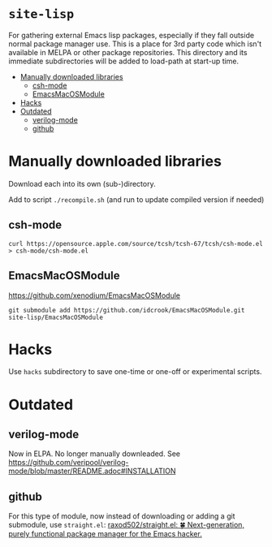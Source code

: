 `site-lisp`
===========

For gathering external Emacs lisp packages, especially if they fall outside normal package manager use. This is a place for 3rd party code which isn't available in MELPA or other package repositories. This directory and its immediate subdirectories will be added to load-path at start-up time.

<!-- markdown-toc start - Don't edit this section. Run M-x markdown-toc-refresh-toc -->

- [Manually downloaded libraries](#manually-downloaded-libraries)
    - [csh-mode](#csh-mode)
    - [EmacsMacOSModule](#emacsmacosmodule)
- [Hacks](#hacks)
- [Outdated](#outdated)
    - [verilog-mode](#verilog-mode)
    - [github](#github)

<!-- markdown-toc end -->

Manually downloaded libraries
=============================

Download each into its own (sub-)directory.

Add to script `./recompile.sh` (and run to update compiled version if needed)

csh-mode
--------

```
curl https://opensource.apple.com/source/tcsh/tcsh-67/tcsh/csh-mode.el > csh-mode/csh-mode.el
```

EmacsMacOSModule
----------------

https://github.com/xenodium/EmacsMacOSModule

```
git submodule add https://github.com/idcrook/EmacsMacOSModule.git site-lisp/EmacsMacOSModule
```

Hacks
=====

Use `hacks` subdirectory to save one-time or one-off or experimental scripts.

Outdated
========

verilog-mode
------------

Now in ELPA. No longer manually downleaded. See https://github.com/veripool/verilog-mode/blob/master/README.adoc#INSTALLATION

github
------

For this type of module, now instead of downloading or adding a git submodule, use `straight.el`: [raxod502/straight.el: 🍀 Next-generation, purely functional package manager for the Emacs hacker.](https://github.com/raxod502/straight.el)
